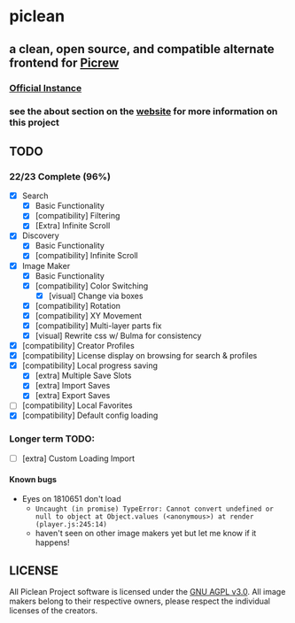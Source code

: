 # piclean
## a clean, open source, and compatible alternate frontend for [Picrew](https://picrew.me)

### [Official Instance](https://piclean.us)
### see the about section on the [website](https://piclean.us/progress) for more information on this project

## TODO
### 22/23 Complete (96%)
- [x] Search
    - [x] Basic Functionality
    - [x] [compatibility] Filtering
    - [x] [Extra] Infinite Scroll
- [x] Discovery
    - [x] Basic Functionality
    - [x] [compatibility] Infinite Scroll
- [x] Image Maker 
    - [x] Basic Functionality
    - [x] [compatibility] Color Switching
        - [x] [visual] Change via boxes
    - [x] [compatibility] Rotation
    - [x] [compatibility] XY Movement
    - [x] [compatibility] Multi-layer parts fix
    - [x] [visual] Rewrite css w/ Bulma for consistency
- [x] [compatibility] Creator Profiles
- [x] [compatibility] License display on browsing for search & profiles
- [x] [compatibility] Local progress saving
    - [x] [extra] Multiple Save Slots
    - [x] [extra] Import Saves
    - [x] [extra] Export Saves
- [ ] [compatibility] Local Favorites
- [x] [compatibility] Default config loading

### Longer term TODO:
- [ ] [extra] Custom Loading Import


#### Known bugs
- Eyes on 1810651 don't load
    - `Uncaught (in promise) TypeError: Cannot convert undefined or null to object
    at Object.values (<anonymous>)
    at render (player.js:245:14)`
    - haven't seen on other image makers yet but let me know if it happens!


## LICENSE
All Piclean Project software is licensed under the [GNU AGPL v3.0](LICENSE). All image makers belong to their respective owners, please respect the individual licenses of the creators.